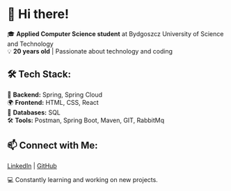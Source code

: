 # 👋 Hi there!

🎓 **Applied Computer Science student** at Bydgoszcz University of Science and Technology  
💡 **20 years old** | Passionate about technology and coding  

## 🛠️ Tech Stack:
🚀 **Backend:** Spring, Spring Cloud     
🌍 **Frontend:** HTML, CSS, React    
💾 **Databases:** SQL    
🛠️ **Tools:** Postman, Spring Boot, Maven, GIT, RabbitMq    

## 📫 Connect with Me:
[LinkedIn](https://pl.linkedin.com/in/jakub-krzywdzi%C5%84ski-a64642332?trk=people-guest_people_search-card) | [GitHub](github.com/Krzywdek19) 

💻 Constantly learning and working on new projects.
